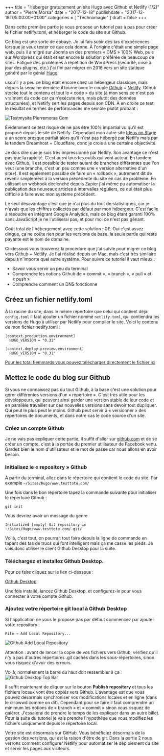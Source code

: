 +++
title       = "Héberger gratuitement un site Hugo avec Github et Netlify (1/2)"
author      = "Pierre Morsa"
date        = "2017-12-18"
publishdate = "2017-12-18T05:00:00+01:00" 
categories  = [ "Technomagie" ]
draft       = false
+++

Dans cette première partie je vous propose un tutoriel pas à pas pour créer le fichier netlify.toml, et héberger le code du site sur Github.

Ce blog est une sorte de cobaye. Je lui fais subir des tas d'expériences lorsque je veux tester ce que cela donne. À l'origine c'était une simple page web, puis il a migré sur Joomla un des premiers « CMS » 100% Web, puis sur Wordpress qui était et est encore la solution préférée de beaucoup de sites. Fatigué des problèmes à répétition de WordPress (sécurité, mise à jour des plugins, etc.) j'ai fini par migrer en 2016 vers un site statique généré par le génial [Hugo](http://gohugo.io).

usqu'il y a peu ce blog était encore chez un hébergeur classique, mais depuis la semaine dernière il tourne avec le couple [Github](https://github.com) + [Netlify](https://www.netlify.com). Github stocke tout le contenu et tout le « code » du site (à mon sens ce n'est pas vraiment du code car ça n'exécute rien, mais plutôt des données structurées), et Netlify sert les pages depuis son CDN. À en croire ce test, le résultat en termes de performances me semble plutôt probant :

![Testmysite Pierremorsa Com](/pictures/2017/12/testmysite-pierremorsa-com.jpg)

Évidemment ce test risque de ne pas être 100% impartial vu qu'il est proposé depuis le site de Netlify. Cependant mon autre site [Ideas on Stage](htts://www.ideasonstage.com) a un score presque parfait alors qu'il n'est pas hébergé par Netlify mais par le tandem Dreamhost + Cloudflare, donc je crois à une certaine objectivité.

Je dois dire que je suis très impressionné par Netlify. Son avantage ce n'est pas que la rapidité. C'est aussi tous les outils qui vont autour. En tandem avec Github, il est possible de tester autant de branches différentes que l'on veut (une branche, c'est un peu comme une « version alternative d'un site»). Il est également possible de faire un « rollback », autrement dit de revenir simplement à la version précédente du site en cas de problème. En utilisant un webhook déclenché depuis Zapier j'ai même pu automatiser la publication des nouveaux articles à intervalles réguliers, ce qui était plus difficile à faire avec mon système précédent.

Le seul désavantage c'est que je n'ai plus du tout de statistiques, car je n'avais que les chiffres collectés par défaut par mon hébergeur. C'est facile à résoudre en intégrant Google Analytics, mais ce blog étant garanti 100% sans JavaScript je ne l'utiliserai pas, et pour moi ce n'est pas gênant.

Coût total de l'hébergement avec cette solution : 0€. Oui c'est assez dingue, ça ne coûte rien pour les versions de base. la seule partie qui reste payante est le nom de domaine.

Ci-dessous vous trouverez la procédure que j'ai suivie pour migrer ce blog vers Github + Netlify. Je l'ai réalisé depuis un Mac, mais c'est très similaire depuis n'importe quel autre système. Pour suivre ce tutoriel il vaut mieux :

* Savoir vous servir un peu du terminal
* Comprendre les notions Github de « commit », « branch », « pull » et « push »
* Comprendre comment un DNS fonctionne

## Créez un fichier netlify.toml
À la racine du site, dans le même répertoire que celui qui contient déjà ```config.toml``` il faut ajouter un fichier nommé ```netlify.toml```, qui contiendra les versions de Hugo à utiliser par Netlify pour compiler le site. Voici le contenu de mon fichier netlify.toml :

```
[context.production.environment]
  HUGO_VERSION = "0.31"
  
[context.deploy-preview.environment]
  HUGO_VERSION = "0.31"
```

[Pour les total flemmards vous pouvez télécharger directement le fichier ici](/files/netlify.toml)

## Mettez le code du blog sur Github
Si vous ne connaissez pas du tout Github, à la base c'est une solution pour gérer différentes versions d'un « répertoire ». C'est très utile pour les développeurs, qui peuvent ainsi garder une version stable de leur code et en parallèle travailler sur des nouvelles versions sans devoir tout dupliquer. Qui peut le plus peut le moins. Github peut servir à « versionner » des répertoires de documents, et dans notre cas le code source d'un site.

### Créez un compte Github
Je ne vais pas expliquer cette partie, il suffit d'aller sur [github.com](https://github.com) et de se créer un compte, c'est à la portée du premier utilisateur de Facebook venu. Gardez bien le nom d'utilisateur et le mot de passe car nous allons en avoir besoin.

### Initialisez le « repository » Github
À partir du terminal, allez dans le répertoire qui contient le code du site. Par exemple ```~/Sites/Hugo/www.testtoto.com/```

Une fois dans le bon répertoire tapez la commande suivante pour initialiser le répertoire Github :

```git init```

Vous devriez avoir un message du genre 

```Initialized [empty] Git repository in ~/Sites/Hugo/www.testtoto.com/.git/```

Voilà, c'est tout, on pourrait tout faire depuis la ligne de commande en tapant des tas de trucs qui font intelligent mais ça me casse les pieds. Je vais donc utiliser le client Github Desktop pour la suite.
 
### Téléchargez et installez Github Desktop. 
Pour ce faire cliquez sur le lien ci-dessous :

[Github Desktop](https://desktop.github.com)

Une fois installé, lancez Github Desktop, et configurez-le pour vous connecter à votre compte Github.

### Ajoutez votre répertoire git local à Github Desktop
Si l'application ne vous le propose pas par défaut commencez par ajouter votre repository : 

```File → Add Local Repository...```

![Github Add Local Repository](/pictures/2017/12/github-add-local-repository.jpg)

Attention : avant de lancer la copie de vos fichiers vers Github, vérifiez qu'il n'y a pas d'autres répertoires .git cachés dans les sous-répertoires, sinon vous risquez d'avoir des erreurs.

Voilà, normalement la barre du haut doit ressembler à ça :
![Github Desktop Top Bar](/pictures/2017/12/github-desktop-top-bar.jpg)

Il suffit maintenant de cliquer sur le bouton **Publish repository** et tous les fichiers locaux vont être copiés vers Github. L'avantage est que vous pouvez désormais synchroniser vos modifications locales et en ligne (dans le clllowwd comme on dit). Cependant pour se faire il faut comprendre un minimum les notions de « branch » et « commit » sinon vous risquez de galérer. J'essaierai de prendre le temps de les expliquer dans un autre billet. Pour la suite du tutoriel je vais prendre l'hypothèse que vous modifiez les fichiers uniquement depuis le répertoire local.

Votre site est désormais sur GitHub. Vous bénéficiez désormais de la gestion des versions, qui est la raison d'être de git. Dans la partie 2 nous verrons comment configurer Netlify pour automatiser le déploiement du site et servir les pages aux visiteurs.